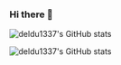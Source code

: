 ### Hi there 👋

<!--
**deldu1337/deldu1337** is a ✨ _special_ ✨ repository because its `README.md` (this file) appears on your GitHub profile.

Here are some ideas to get you started:

- 🔭 I’m currently working on ...
- 🌱 I’m currently learning ...
- 👯 I’m looking to collaborate on ...
- 🤔 I’m looking for help with ...
- 💬 Ask me about ...
- 📫 How to reach me: ...
- 😄 Pronouns: ...
- ⚡ Fun fact: ...
-->

![deldu1337's GitHub stats](https://github-readme-stats.vercel.app/api?username=deldu1337&show_icons=true&theme=gotham)

![deldu1337's GitHub stats](https://github-readme-repo.vercel.app/api?username=deldu1337&show_icons=true&theme=merko)
